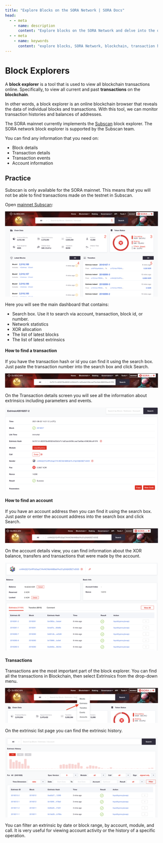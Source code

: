 ```yaml
---
title: "Explore Blocks on the SORA Network | SORA Docs"
head:
  - - meta
    - name: description
      content: "Explore blocks on the SORA Network and delve into the details of the blockchain's transaction history. Discover the latest blocks, block height, transactions, and other key information that provides insights into the functioning and activity of the SORA Network."
  - - meta
    - name: keywords
      content: "explore blocks, SORA Network, blockchain, transaction history, block height, transactions, SORA ecosystem"
---
```


# Block Explorers

A **block explorer** is a tool that is used to view all blockchain transactions online. Specifically, to view all current and past **transactions** on the **blockchain**.

In other words, a block explorer is an online blockchain browser that reveals the data of individual blocks and transactions. With this tool, we can monitor transaction histories and balances of addresses.

The SORA mainnet currently implements the [Subscan](https://sora.subscan.io/) block explorer. The SORA network block explorer is supported by the Subscan team.

You can find any information that you need on:

- Block details
- Transaction details
- Transaction events
- Account information

## Practice

Subscan is only available for the SORA mainnet. This means that you will not be able to find transactions made on the testnet in Subscan.

Open [mainnet Subscan](https://sora.subscan.io/):

![](.gitbook/assets/explore-blocks-open-subscan.png)

Here you will see the main dashboard that contains:

- Search box. Use it to search via account, transaction, block id, or number.
- Network statistics
- XOR allocation
- The list of latest blocks
- The list of latest extrinsics

#### How to find a transaction

If you have the transaction hash or id you can find it using the search box. Just paste the transaction number into the search box and click Search.

![](.gitbook/assets/explore-blocks-search-transaction.png)

On the Transaction details screen you will see all the information about extrinsics including parameters and events.

![](.gitbook/assets/explore-blocks-show-details-extrinsics.png)

#### How to find an account

If you have an account address then you can find it using the search box. Just paste or enter the account address into the search box and click Search.

![](.gitbook/assets/explore-blocks-search-account.png)

On the account details view, you can find information about the XOR balance, transfers and transactions that were made by the account.

![](.gitbook/assets/explore-blocks-show-account-details.png)

#### Transactions

Transactions are the most important part of the block explorer. You can find all the transactions in Blockchain, then select Extrinsics from the drop-down menu.

![](.gitbook/assets/explore-blocks-show-extrinsics.png)

On the extrinsic list page you can find the extrinsic history.

![](.gitbook/assets/explore-blocks-extrinsic-history.png)

You can filter an extrinsic by date or block range, by account, module, and call. It is very useful for viewing account activity or the history of a specific operation.

